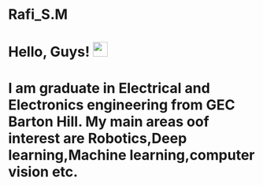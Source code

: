 # Rafi_S.M

# Hello, Guys! <img src="https://raw.githubusercontent.com/MartinHeinz/MartinHeinz/master/wave.gif" width="30px">
# I am graduate in Electrical and Electronics engineering from GEC Barton Hill. My main areas oof interest are Robotics,Deep learning,Machine learning,computer vision etc.


